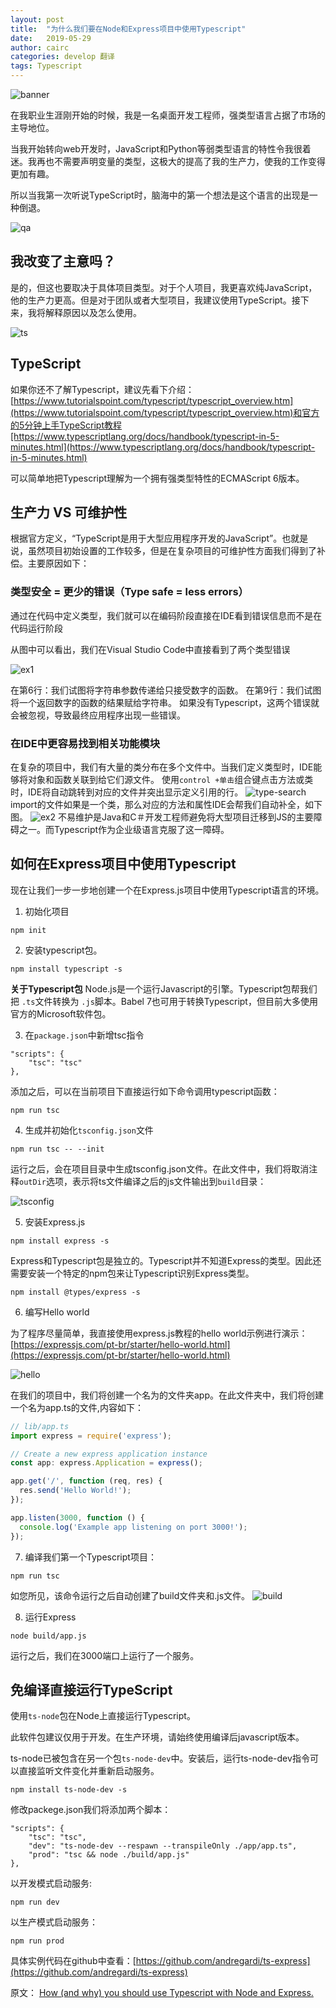 ```yaml
---
layout: post
title:  "为什么我们要在Node和Express项目中使用Typescript"
date:   2019-05-29 
author: cairc
categories: develop 翻译
tags: Typescript
---
```

![banner]({{site.baseurl}}/assets/img/post/whyts/banner.png) 

在我职业生涯刚开始的时候，我是一名桌面开发工程师，强类型语言占据了市场的主导地位。

当我开始转向web开发时，JavaScript和Python等弱类型语言的特性令我很着迷。我再也不需要声明变量的类型，这极大的提高了我的生产力，使我的工作变得更加有趣。

所以当我第一次听说TypeScript时，脑海中的第一个想法是这个语言的出现是一种倒退。

![qa]({{site.baseurl}}/assets/img/post/whyts/qa.jpg) 
## 我改变了主意吗？

是的，但这也要取决于具体项目类型。对于个人项目，我更喜欢纯JavaScript，他的生产力更高。但是对于团队或者大型项目，我建议使用TypeScript。接下来，我将解释原因以及怎么使用。

![ts]({{site.baseurl}}/assets/img/post/whyts/ts.png) 
## TypeScript

如果你还不了解Typescript，建议先看下介绍：[https://www.tutorialspoint.com/typescript/typescript_overview.htm](https://www.tutorialspoint.com/typescript/typescript_overview.htm)和官方的5分钟上手TypeScript教程[https://www.typescriptlang.org/docs/handbook/typescript-in-5-minutes.html](https://www.typescriptlang.org/docs/handbook/typescript-in-5-minutes.html)

可以简单地把Typescript理解为一个拥有强类型特性的ECMAScript 6版本。

## 生产力 VS 可维护性

根据官方定义，“TypeScript是用于大型应用程序开发的JavaScript”。也就是说，虽然项目初始设置的工作较多，但是在复杂项目的可维护性方面我们得到了补偿。主要原因如下：

### 类型安全 = 更少的错误（Type safe = less errors）
通过在代码中定义类型，我们就可以在编码阶段直接在IDE看到错误信息而不是在代码运行阶段

从图中可以看出，我们在Visual Studio Code中直接看到了两个类型错误

![ex1]({{site.baseurl}}/assets/img/post/whyts/ex1.png) 

在第6行：我们试图将字符串参数传递给只接受数字的函数。
在第9行：我们试图将一个返回数字的函数的结果赋给字符串。
如果没有Typescript，这两个错误就会被忽视，导致最终应用程序出现一些错误。

### 在IDE中更容易找到相关功能模块

在复杂的项目中，我们有大量的类分布在多个文件中。当我们定义类型时，IDE能够将对象和函数关联到给它们源文件。
使用`control +单击`组合键点击方法或类时，IDE将自动跳转到对应的文件并突出显示定义引用的行。
![type-search]({{site.baseurl}}/assets/img/post/whyts/type-search.png) 
import的文件如果是一个类，那么对应的方法和属性IDE会帮我们自动补全，如下图。
![ex2]({{site.baseurl}}/assets/img/post/whyts/ex2.png) 
不易维护是Java和C＃开发工程师避免将大型项目迁移到JS的主要障碍之一。而Typescript作为企业级语言克服了这一障碍。

## 如何在Express项目中使用Typescript

现在让我们一步一步地创建一个在Express.js项目中使用Typescript语言的环境。
1. 初始化项目

```
npm init
```

2. 安装typescript包。
```
npm install typescript -s
```

**关于Typescript包**
Node.js是一个运行Javascript的引擎。Typescript包帮我们把 `.ts`文件转换为 `.js`脚本。Babel 7也可用于转换Typescript，但目前大多使用官方的Microsoft软件包。


3. 在`package.json`中新增tsc指令
```
"scripts": {
    "tsc": "tsc"
},
```
添加之后，可以在当前项目下直接运行如下命令调用typescript函数：
```
npm run tsc
```

4. 生成并初始化`tsconfig.json`文件
```
npm run tsc -- --init
```

运行之后，会在项目目录中生成tsconfig.json文件。在此文件中，我们将取消注释`outDir`选项，表示将ts文件编译之后的js文件输出到`build`目录：

![tsconfig]({{site.baseurl}}/assets/img/post/whyts/tsconfig.png) 

5. 安装Express.js
```
npm install express -s
```

Express和Typescript包是独立的。Typescript并不知道Express的类型。因此还需要安装一个特定的npm包来让Typescript识别Express类型。
```
npm install @types/express -s
```

6. 编写Hello world

为了程序尽量简单，我直接使用express.js教程的hello world示例进行演示：[https://expressjs.com/pt-br/starter/hello-world.html](https://expressjs.com/pt-br/starter/hello-world.html)

![hello]({{site.baseurl}}/assets/img/post/whyts/hello.png) 

在我们的项目中，我们将创建一个名为的文件夹app。在此文件夹中，我们将创建一个名为app.ts的文件,内容如下：
``` javascript
// lib/app.ts
import express = require('express');

// Create a new express application instance
const app: express.Application = express();

app.get('/', function (req, res) {
  res.send('Hello World!');
});

app.listen(3000, function () {
  console.log('Example app listening on port 3000!');
});
```

7. 编译我们第一个Typescript项目：
```
npm run tsc
```
如您所见，该命令运行之后自动创建了build文件夹和.js文件。
![build]({{site.baseurl}}/assets/img/post/whyts/build.png) 

8. 运行Express
```
node build/app.js
```
运行之后，我们在3000端口上运行了一个服务。

## 免编译直接运行TypeScript

使用`ts-node`包在Node上直接运行Typescript。

此软件包建议仅用于开发。在生产环境，请始终使用编译后javascript版本。

ts-node已被包含在另一个包`ts-node-dev`中。安装后，运行ts-node-dev指令可以直接监听文件变化并重新启动服务。

```
npm install ts-node-dev -s
```

修改packege.json我们将添加两个脚本：

```
"scripts": {
    "tsc": "tsc",
    "dev": "ts-node-dev --respawn --transpileOnly ./app/app.ts",
    "prod": "tsc && node ./build/app.js"
},
```


以开发模式启动服务:
```
npm run dev
```
以生产模式启动服务：
```
npm run prod
```

具体实例代码在github中查看：[https://github.com/andregardi/ts-express](https://github.com/andregardi/ts-express)

原文： [How (and why) you should use Typescript with Node and Express.](https://medium.com/javascript-in-plain-english/typescript-with-node-and-express-js-why-when-and-how-eb6bc73edd5d)